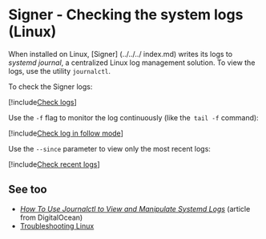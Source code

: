 ﻿# Signer - Checking the system logs (Linux)

When installed on Linux, [Signer] (../../../ index.md) writes its logs to *systemd journal*, a 
centralized Linux log management solution. To view the logs, use the utility `journalctl`.

To check the Signer logs:

[!include[Check logs](../../../../../../includes/signer/linux/check-logs.md)]

Use the `-f` flag to monitor the log continuously (like the` tail -f` command):

[!include[Check log in follow mode](../../../../../../includes/signer/linux/check-logs-follow.md)]

Use the `--since` parameter to view only the most recent logs:

[!include[Check recent logs](../../../../../../includes/signer/linux/check-logs-since.md)]

## See too

* [*How To Use Journalctl to View and Manipulate Systemd Logs*](https://www.digitalocean.com/community/tutorials/how-to-use-journalctl-to-view-and-manipulate-systemd-logs) (article from DigitalOcean)
* [Troubleshooting Linux](index.md)

